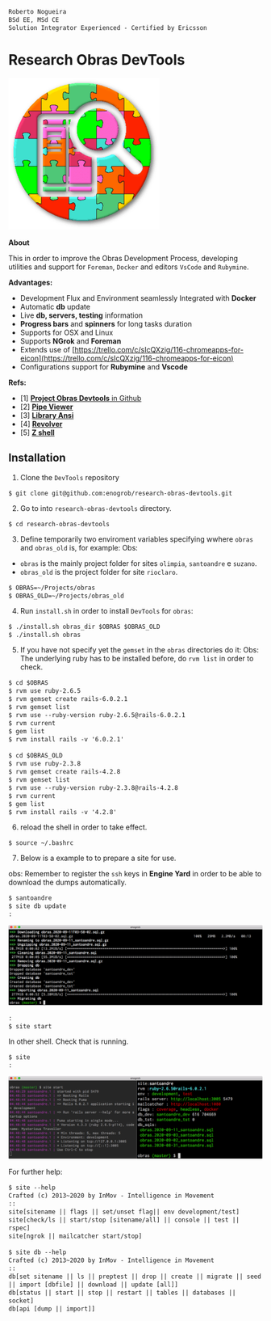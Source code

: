 ```
Roberto Nogueira  
BSd EE, MSd CE
Solution Integrator Experienced - Certified by Ericsson
```
# Research Obras DevTools

![project image](images/research.png)

**About**

This in order to improve the Obras Development Process, developing utilities and support for `Foreman`, `Docker` and  editors `VsCode` and `Rubymine`. 

**Advantages:**

* Development Flux and Environment seamlessly Integrated with **Docker**
* Automatic **db** update
* Live **db, servers, testing** information
* **Progress bars** and **spinners** for long tasks duration
* Supports for OSX and Linux
* Supports **NGrok** and **Foreman**
* Extends use of [https://trello.com/c/sIcQXzig/116-chromeapps-for-eicon](https://trello.com/c/sIcQXzig/116-chromeapps-for-eicon)
* Configurations support for **Rubymine** and **Vscode**

**Refs:**

* [1] [**Project Obras Devtools** in Github](https://github.com/enogrob/research-obras-devtools)
* [2] [**Pipe Viewer**](http://www.ivarch.com/programs/pv.shtml)
* [3] [**Library Ansi**](https://github.com/fidian/ansi)
* [4] [**Revolver**](https://github.com/molovo/revolver)
* [5] [**Z shell**](http://zsh.sourceforge.net/)

## Installation

1. Clone the `DevTools` repository

```shell
$ git clone git@github.com:enogrob/research-obras-devtools.git
```

2. Go to into `research-obras-devtools` directory.

```shell
$ cd research-obras-devtools
```

3. Define temporarily two enviroment variables specifying wwhere `obras` and `obras_old` is, for example:
Obs: 

* `obras` is the mainly project folder for sites `olimpia`, `santoandre` e `suzano`. 
* `obras_old` is the project folder for site `rioclaro`.

```shell
$ OBRAS=~/Projects/obras
$ OBRAS_OLD=~/Projects/obras_old
```

4. Run `install.sh` in order to install `DevTools` for `obras`:

```shell
$ ./install.sh obras_dir $OBRAS $OBRAS_OLD
$ ./install.sh obras
```

5. If you have not specify yet the `gemset` in the `obras` directories do it:
Obs: The underlying ruby has to be installed before, do `rvm list` in order to check.

```shell
$ cd $OBRAS
$ rvm use ruby-2.6.5
$ rvm gemset create rails-6.0.2.1
$ rvm gemset list
$ rvm use --ruby-version ruby-2.6.5@rails-6.0.2.1
$ rvm current
$ gem list
$ rvm install rails -v '6.0.2.1'

$ cd $OBRAS_OLD
$ rvm use ruby-2.3.8
$ rvm gemset create rails-4.2.8
$ rvm gemset list
$ rvm use --ruby-version ruby-2.3.8@rails-4.2.8
$ rvm current
$ gem list
$ rvm install rails -v '4.2.8'
```

6. reload the shell in order to take effect.

```shell
$ source ~/.bashrc
```

7. Below is a example to to prepare a site for use.

obs: Remember to register the `ssh` keys in **Engine Yard** in order to be able to download the dumps automatically.

```shell
$ santoandre
$ site db update
:
```

![](images/screenshot1.png)

```
:
$ site start
```

In other shell. Check that is running.

```shell
$ site
:
```

![](images/screenshot2.png)

For further help:

```shell
$ site --help
Crafted (c) 2013~2020 by InMov - Intelligence in Movement
::
site[sitename || flags || set/unset flag|| env development/test]
site[check/ls || start/stop [sitename/all] || console || test || rspec]
site[ngrok || mailcatcher start/stop]

$ site db --help
Crafted (c) 2013~2020 by InMov - Intelligence in Movement
::
db[set sitename || ls || preptest || drop || create || migrate || seed || import [dbfile] || download || update [all]]
db[status || start || stop || restart || tables || databases || socket]
db[api [dump || import]]
```
